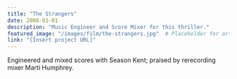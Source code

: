 ```yaml
---
title: "The Strangers"
date: 2008-01-01
description: "Music Engineer and Score Mixer for this thriller."
featured_image: "/images/film/the-strangers.jpg"  # Placeholder for artwork
link: "[Insert project URL]"
---
```

Engineered and mixed scores with Season Kent; praised by rerecording mixer Marti Humphrey.